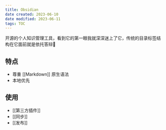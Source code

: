 ```yaml
---
title: Obsidian
date created: 2023-06-10
date modified: 2023-06-11
tags: TOC
---
```


开源的个人知识管理工具，看到它的第一眼我就深深迷上了它，传统的目录标签结构在它面前就是依托答辩💩

## 特点

- 尊重 [[Markdown]] 原生语法
- 本地优先

## 使用

- [[第三方插件]]
- [[同步]]
- [[发布]]